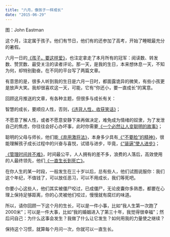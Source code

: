 ```yaml
---
title: "六月，像孩子一样成长"
date: "2015-06-29"
---
```


图：John Eastman

这个月，注定属于孩子。他们有节日，他们有的还参加了高考，开始了睡眠最充分的暑假。

六月一日的[《孩子，要这样爱》](http://mp.weixin.qq.com/s?__biz=MjM5NDU0Mjk2MQ==&mid=207210427&idx=1&sn=dbee17f215864c75eac2b5e2b8d973d1&scene=21#wechat_redirect)，也注定拿走了本月所有的冠军：阅读数、转发数、赞赏数、最受关注的读者评论。那一天，是我的生日，本来想休息一天，不知为何，却特别勤奋。在不同的平台写了两篇文章。

有意思的是，很多人听到我的生日是六月一日时，都面露诡异的微笑，有些小孩更是放声大笑。我却很喜欢这一天，可能，它有“你还小，要一直成长”的寓意。

回顾这月推送的文章，有各种主题，但很多与成长有关：  

智慧的成长，要顺应人性，否则，[《违背人性，收获笑话》](http://mp.weixin.qq.com/s?__biz=MjM5NDU0Mjk2MQ==&mid=207497229&idx=1&sn=15b0f155c804a07af2aa3ab780c9acbb&scene=21#wechat_redirect)；

不愿意了解人性，或者不愿意安静下来再做决定，难免成为情绪的奴隶，为了发泄自己的焦虑，你往往会好心办坏事，此时你需要[《一个必然让人变聪明的故事》](http://mp.weixin.qq.com/s?__biz=MjM5NDU0Mjk2MQ==&mid=207943291&idx=1&sn=fe37de6e1f591ea4430a59b2ef5a6826&scene=21#wechat_redirect)；

聪明的父母与师长，他们能[《弃用激将法》](http://mp.weixin.qq.com/s?__biz=MjM5NDU0Mjk2MQ==&mid=208017210&idx=1&sn=b1d84479b779b20fc467b3c7e9097492&scene=21#wechat_redirect)，本身多少具有[《“不要脸”的精神》](http://mp.weixin.qq.com/s?__biz=MjM5NDU0Mjk2MQ==&mid=207365423&idx=1&sn=0b7a40c3c1f6c484790288cd9901d377&scene=21#wechat_redirect)，很能理解孩子成长过程中的兴奋与喜悦，试错与进步，毕竟，[《“装逼”使人进步》](http://mp.weixin.qq.com/s?__biz=MjM5NDU0Mjk2MQ==&mid=207564156&idx=1&sn=d8edaeb6dda5015c5b927c6ac7dc3b63&scene=21#wechat_redirect)；

[《管理时间并不难》](http://mp.weixin.qq.com/s?__biz=MjM5NDU0Mjk2MQ==&mid=207790330&idx=1&sn=6a7e644cab68585cf5e709748ac50ea6&scene=21#wechat_redirect)，时间最公平，人人拥有的差不多，浪费的人落后，高效使用的人最终领先，他们[《一直生长到死亡》](http://mp.weixin.qq.com/s?__biz=MjM5NDU0Mjk2MQ==&mid=208048246&idx=1&sn=66e7c443dc2af65ff49c1a77da49fe91&scene=21#wechat_redirect)。

在你人生的某一时段，一般发生在三十岁以后，总有些人，他们试图说服你：我们这个年纪，不值钱了，可以放任恶习，可以不用成长，我们等死吧。  

你要小心这些人，他们其实被僵尸咬过，已成僵尸，无论皮囊你多熟悉，都要在心理上保持足够距离，你的心灵被他们咬过，慢慢就有腐烂的味道。

所以，请你回顾一下这个月的生长，可以是一件小事，比如“我人生第一次跑了2000米”；可以是一件大事，比如“我的婚姻进入了第三十年，我觉得很幸福”；然后问自己：为什么这事会发生？我做了什么让它发生？如何用我的力量使之继续？

保持这个习惯，就算每个月问一次，你就可以一直生长。
